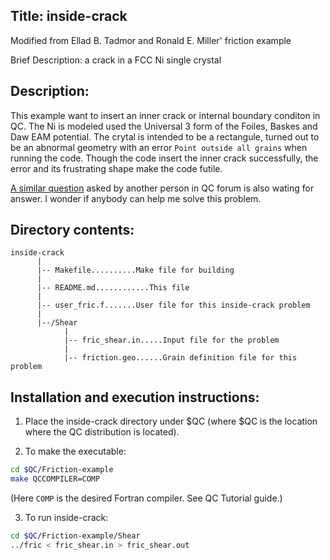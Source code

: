 
## Title: inside-crack

Modified from Ellad B. Tadmor and Ronald E. Miller' friction example

Brief Description: a crack in a FCC Ni single crystal

## Description: 

This example want to insert an inner crack or internal boundary conditon in QC. The Ni is modeled used the Universal 3
form of the Foiles, Baskes and Daw EAM potential. The crytal is intended to be a rectangule, turned out to be an abnormal geometry with an error `Point outside all grains` when running the code. Though the code insert the inner crack successfully, the error and its frustrating shape make the code futile. 

[A similar question](https://groups.google.com/forum/#!topic/qcmethod/QNEJ3tRutHM) asked by another person in QC forum is also wating for answer. I wonder if anybody can help me solve this problem.

## Directory contents:

```
inside-crack
      |
      |-- Makefile..........Make file for building
      |
      |-- README.md............This file
      |
      |-- user_fric.f.......User file for this inside-crack problem 
      |
      |--/Shear
            |
            |-- fric_shear.in.....Input file for the problem
            |
            |-- friction.geo......Grain definition file for this problem
```

## Installation and execution instructions:

1. Place the inside-crack directory under $QC (where $QC is the location where the QC distribution is located).

2. To make the executable:
```bash
cd $QC/Friction-example
make QCCOMPILER=COMP
```

 (Here `COMP` is the desired Fortran compiler. See QC Tutorial guide.)

3. To run inside-crack:
```bash
cd $QC/Friction-example/Shear
../fric < fric_shear.in > fric_shear.out
```
